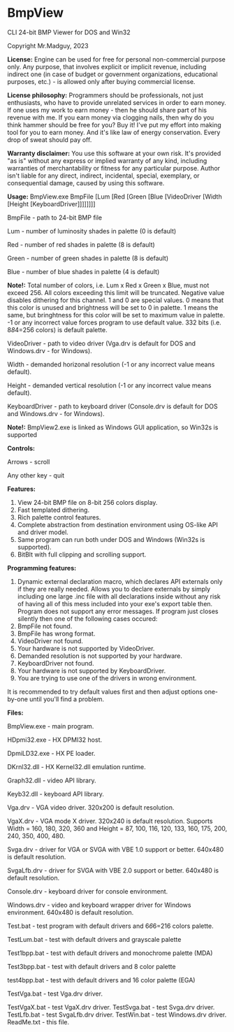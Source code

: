 # BmpView
CLI 24-bit BMP Viewer for DOS and Win32

Copyright Mr.Madguy, 2023

**License:** Engine can be used for free for personal non-commercial purpose only. Any purpose, that involves explicit or implicit revenue, including indirect one (in case of budget or government organizations, educational purposes, etc.) - is allowed only after buying commercial license.

**License philosophy:** Programmers should be professionals, not just enthusiasts, who have to provide unrelated services in order to earn money. If one uses my work to earn money - then he should share part of his revenue with me. If you earn money via clogging nails, then why do you think hammer should be free for you? Buy it! I've put my effort into making tool for you to earn money. And it's like law of energy conservation. Every drop of sweat should pay off.

**Warranty disclaimer:** You use this software at your own risk. It's provided "as is" without any express or implied warranty of any kind, including warranties of merchantability or fitness for any particular purpose. Author isn't liable for any direct, indirect, incidental, special, exemplary, or consequential damage, caused by using this software.

**Usage:** BmpView.exe BmpFile [Lum [Red [Green [Blue [VideoDriver [Width [Height [KeyboardDriver]]]]]]]]

  BmpFile - path to 24-bit BMP file  
  
  Lum - number of luminosity shades in palette (0 is default)
  
  Red - number of red shades in palette (8 is default)
  
  Green - number of green shades in palette (8 is default)
  
  Blue - number of blue shades in palette (4 is default)
  
**Note!:** Total number of colors, i.e. Lum x Red x Green x Blue, must not exceed 256. All colors exceeding this limit will be truncated. Negative value disables dithering for this channel. 1 and 0 are special values. 0 means that this color is unused and brightness will be set to 0 in palette. 1 means the same, but bringhtness for this color will be set to maximum value in palette. -1 or any incorrect value forces program to use default value. 332 bits (i.e. 8*8*4=256 colors) is default palette.

  VideoDriver - path to video driver (Vga.drv is default for DOS and Windows.drv - for Windows).
  
  Width - demanded horizonal resolution (-1 or any incorrect value means default).
  
  Height - demanded vertical resolution (-1 or any incorrect value means default).
  
  KeyboardDriver - path to keyboard driver (Console.drv is default for DOS and Windows.drv - for Windows).
  
**Note!:** BmpView2.exe is linked as Windows GUI application, so Win32s is supported

**Controls:**

  Arrows - scroll
  
  Any other key - quit
  
**Features:**

  1) View 24-bit BMP file on 8-bit 256 colors display.
  2) Fast templated dithering.
  3) Rich palette control features.
  4) Complete abstraction from destination environment using OS-like API and driver model.
  5) Same program can run both under DOS and Windows (Win32s is supported).
  6) BitBlt with full clipping and scrolling support.
     
**Programming features:**
  1) Dynamic external declaration macro, which declares API externals only if they are really needed. Allows you to declare externals by simply including one large .inc file with all declarations inside without any risk of having all of this mess included into your exe's export table then.
Program does not support any error messages. If program just closes silently then one of the following cases occured:
  1) BmpFile not found.
  2) BmpFile has wrong format.
  3) VideoDriver not found.
  4) Your hardware is not supported by VideoDriver.
  5) Demanded resolution is not supported by your hardware.
  6) KeyboardDriver not found.
  7) Your hardware is not supported by KeyboardDriver.
  8) You are trying to use one of the drivers in wrong environment.
     
It is recommended to try default values first and then adjust options one-by-one until you'll find a problem.

**Files:**

  BmpView.exe - main program.
  
  HDpmi32.exe - HX DPMI32 host.
  
  DpmiLD32.exe - HX PE loader.
  
  DKrnl32.dll - HX Kernel32.dll emulation runtime.
  
  Graph32.dll - video API library.
  
  Keyb32.dll - keyboard API library.
  
  Vga.drv - VGA video driver. 320x200 is default resolution.
  
  VgaX.drv - VGA mode X driver. 320x240 is default resolution. Supports Width = 160, 180, 320, 360 and Height = 87, 100, 116, 120, 133, 160, 175, 200, 240, 350, 400, 480.
  
  Svga.drv - driver for VGA or SVGA with VBE 1.0 support or better. 640x480 is default resolution.
  
  SvgaLfb.drv - driver for SVGA with VBE 2.0 support or better. 640x480 is default resolution.
  
  Console.drv - keyboard driver for console environment.
  
  Windows.drv - video and keyboard wrapper driver for Windows environment. 640x480 is default resolution.
  
  Test.bat - test program with default drivers and 6*6*6=216 colors palette.
  
  TestLum.bat - test with default drivers and grayscale palette
  
  Test1bpp.bat - test with default drivers and monochrome palette (MDA)
  
  Test3bpp.bat - test with default drivers and 8 color palette
  
  test4bpp.bat - test with default drivers and 16 color palette (EGA)
  
  TestVga.bat - test Vga.drv driver.
  
  TestVgaX.bat - test VgaX.drv driver.
  TestSvga.bat - test Svga.drv driver.
  TestLfb.bat - test SvgaLfb.drv driver.
  TestWin.bat - test Windows.drv driver.
  ReadMe.txt - this file.
